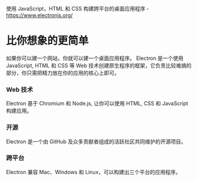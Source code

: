 使用 JavaScript，HTML 和 CSS 构建跨平台的桌面应用程序 - https://www.electronjs.org/



# 比你想象的更简单

如果你可以建一个网站，你就可以建一个桌面应用程序。 Electron 是一个使用 JavaScript, HTML 和 CSS 等 Web 技术创建原生程序的框架，它负责比较难搞的部分，你只需把精力放在你的应用的核心上即可。

### Web 技术

Electron 基于 Chromium 和 Node.js, 让你可以使用 HTML, CSS 和 JavaScript 构建应用。

### 开源

Electron 是一个由 GitHub 及众多贡献者组成的活跃社区共同维护的开源项目。

### 跨平台

Electron 兼容 Mac、Windows 和 Linux，可以构建出三个平台的应用程序。

